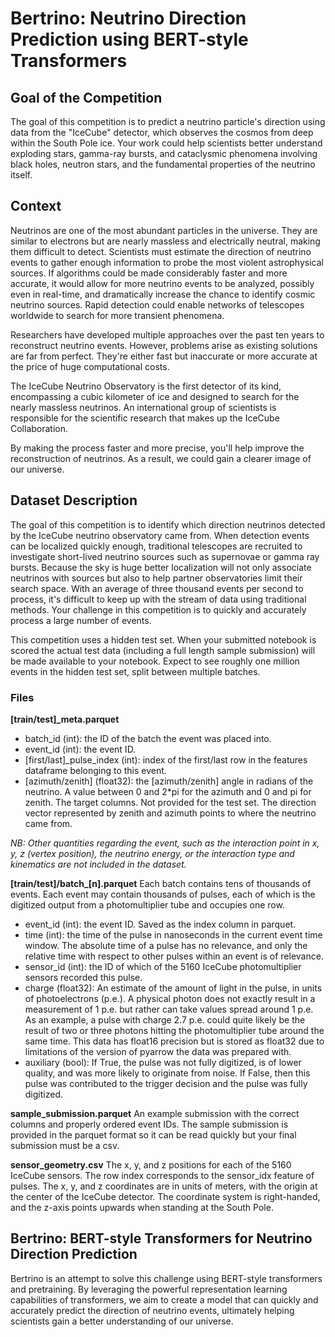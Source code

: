 # Bertrino: Neutrino Direction Prediction using BERT-style Transformers

## Goal of the Competition

The goal of this competition is to predict a neutrino particle's direction using data from the "IceCube" detector, which observes the cosmos from deep within the South Pole ice. Your work could help scientists better understand exploding stars, gamma-ray bursts, and cataclysmic phenomena involving black holes, neutron stars, and the fundamental properties of the neutrino itself.

## Context

Neutrinos are one of the most abundant particles in the universe. They are similar to electrons but are nearly massless and electrically neutral, making them difficult to detect. Scientists must estimate the direction of neutrino events to gather enough information to probe the most violent astrophysical sources. If algorithms could be made considerably faster and more accurate, it would allow for more neutrino events to be analyzed, possibly even in real-time, and dramatically increase the chance to identify cosmic neutrino sources. Rapid detection could enable networks of telescopes worldwide to search for more transient phenomena.

Researchers have developed multiple approaches over the past ten years to reconstruct neutrino events. However, problems arise as existing solutions are far from perfect. They're either fast but inaccurate or more accurate at the price of huge computational costs.

The IceCube Neutrino Observatory is the first detector of its kind, encompassing a cubic kilometer of ice and designed to search for the nearly massless neutrinos. An international group of scientists is responsible for the scientific research that makes up the IceCube Collaboration.

By making the process faster and more precise, you'll help improve the reconstruction of neutrinos. As a result, we could gain a clearer image of our universe.

## Dataset Description

The goal of this competition is to identify which direction neutrinos detected by the IceCube neutrino observatory came from. When detection events can be localized quickly enough, traditional telescopes are recruited to investigate short-lived neutrino sources such as supernovae or gamma ray bursts. Because the sky is huge better localization will not only associate neutrinos with sources but also to help partner observatories limit their search space. With an average of three thousand events per second to process, it's difficult to keep up with the stream of data using traditional methods. Your challenge in this competition is to quickly and accurately process a large number of events.

This competition uses a hidden test set. When your submitted notebook is scored the actual test data (including a full length sample submission) will be made available to your notebook. Expect to see roughly one million events in the hidden test set, split between multiple batches.

### Files

**[train/test]_meta.parquet**
- batch_id (int): the ID of the batch the event was placed into.
- event_id (int): the event ID.
- [first/last]_pulse_index (int): index of the first/last row in the features dataframe belonging to this event.
- [azimuth/zenith] (float32): the [azimuth/zenith] angle in radians of the neutrino. A value between 0 and 2*pi for the azimuth and 0 and pi for zenith. The target columns. Not provided for the test set. The direction vector represented by zenith and azimuth points to where the neutrino came from.

*NB: Other quantities regarding the event, such as the interaction point in x, y, z (vertex position), the neutrino energy, or the interaction type and kinematics are not included in the dataset.*

**[train/test]/batch_[n].parquet**
Each batch contains tens of thousands of events. Each event may contain thousands of pulses, each of which is the digitized output from a photomultiplier tube and occupies one row.
- event_id (int): the event ID. Saved as the index column in parquet.
- time (int): the time of the pulse in nanoseconds in the current event time window. The absolute time of a pulse has no relevance, and only the relative time with respect to other pulses within an event is of relevance.
- sensor_id (int): the ID of which of the 5160 IceCube photomultiplier sensors recorded this pulse.
- charge (float32): An estimate of the amount of light in the pulse, in units of photoelectrons (p.e.). A physical photon does not exactly result in a measurement of 1 p.e. but rather can take values spread around 1 p.e. As an example, a pulse with charge 2.7 p.e. could quite likely be the result of two or three photons hitting the photomultiplier tube around the same time. This data has float16 precision but is stored as float32 due to limitations of the version of pyarrow the data was prepared with.
- auxiliary (bool): If True, the pulse was not fully digitized, is of lower quality, and was more likely to originate from noise. If False, then this pulse was contributed to the trigger decision and the pulse was fully digitized.

**sample_submission.parquet**
An example submission with the correct columns and properly ordered event IDs. The sample submission is provided in the parquet format so it can be read quickly but your final submission must be a csv.

**sensor_geometry.csv**
The x, y, and z positions for each of the 5160 IceCube sensors. The row index corresponds to the sensor_idx feature of pulses. The x, y, and z coordinates are in units of meters, with the origin at the center of the IceCube detector. The coordinate system is right-handed, and the z-axis points upwards when standing at the South Pole.

## **Bertrino**: BERT-style Transformers for Neutrino Direction Prediction

Bertrino is an attempt to solve this challenge using BERT-style transformers and pretraining. By leveraging the powerful representation learning capabilities of transformers, we aim to create a model that can quickly and accurately predict the direction of neutrino events, ultimately helping scientists gain a better understanding of our universe.
